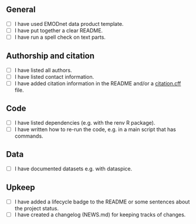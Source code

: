 ## General

- [ ] I have used EMODnet data product template.
- [ ] I have put together a clear README.
- [ ] I have run a spell check on text parts.

## Authorship and citation

- [ ] I have listed all authors.
- [ ] I have listed contact information.
- [ ] I have added citation information in the README and/or a [citation.cff](https://docs.github.com/en/repositories/managing-your-repositorys-settings-and-features/customizing-your-repository/about-citation-files) file.

## Code

- [ ] I have listed dependencies (e.g. with the renv R package).
- [ ] I have written how to re-run the code, e.g. in a main script that has commands.

## Data

- [ ] I have documented datasets e.g. with dataspice.

## Upkeep

- [ ] I have added a lifecycle badge to the README or some sentences about the project status.
- [ ] I have created a changelog (NEWS.md) for keeping tracks of changes.
